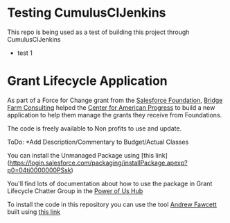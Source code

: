 Testing CumulusCIJenkins
=================
This repo is being used as a test of building this project through CumulusCIJenkins
* test 1

Grant Lifecycle Application
=================

As part of a Force for Change grant from the [Salesforce Foundation](http://www.salesforcefoundation.org), [Bridge Farm Consulting](http://www.bridgefarmconsulting.com/) helped the [Center for American Progress](http://www.americanprogress.org/) to build a new application to help them manage the grants they receive from Foundations. 

The code is freely available to Non profits to use and update. 

ToDo:
*Add Description/Commentary to Budget/Actual Classes

You can install the Unmanaged Package using [this link] (https://login.salesforce.com/packaging/installPackage.apexp?p0=04ti0000000PSsk)

You'll find lots of documentation about how to use the package in Grant Lifecycle Chatter Group in the [Power of Us Hub](https://powerofus.force.com/_ui/core/chatter/groups/GroupProfilePage?g=0F980000000CncZ)

To install the code in this repository you can use the tool [Andrew Fawcett](http://andyinthecloud.com/) built using [this link](https://githubsfdeploy.herokuapp.com/app/githubdeploy/britishboyindc/GrantLifecycleApp)

